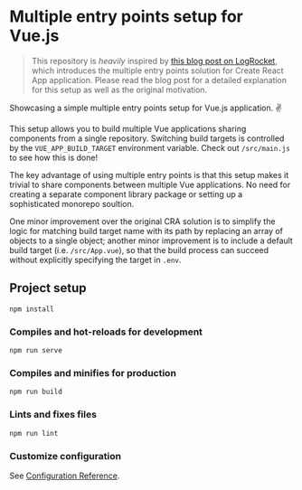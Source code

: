 # Multiple entry points setup for Vue.js

> This repository is _heavily_ inspired by [this blog post on LogRocket](https://blog.logrocket.com/multiple-entry-points-in-create-react-app-without-ejecting/), which introduces the multiple entry points solution for Create React App application. Please read the blog post for a detailed explanation for this setup as well as the original motivation.

Showcasing a simple multiple entry points setup for Vue.js application. ✌️

This setup allows you to build multiple Vue applications sharing components from a single repository. Switching build targets is controlled by the `VUE_APP_BUILD_TARGET` environment variable. Check out `/src/main.js` to see how this is done!

The key advantage of using multiple entry points is that this setup makes it trivial to share components between multiple Vue applications. No need for creating a separate component library package or setting up a sophisticated monorepo soultion.

One minor improvement over the original CRA solution is to simplify the logic for matching build target name with its path by replacing an array of objects to a single object; another minor improvement is to include a default build target (i.e. `/src/App.vue`), so that the build process can succeed without explicitly specifying the target in `.env`.

## Project setup

```
npm install
```

### Compiles and hot-reloads for development

```
npm run serve
```

### Compiles and minifies for production

```
npm run build
```

### Lints and fixes files

```
npm run lint
```

### Customize configuration

See [Configuration Reference](https://cli.vuejs.org/config/).
